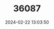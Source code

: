 ---
title: "36087"
category: "Trichilia breviflora"
draft: false
date: 2024-02-22 13:03:50
languages:
  Spanish; Castilian: ["Zapotillo"]
---